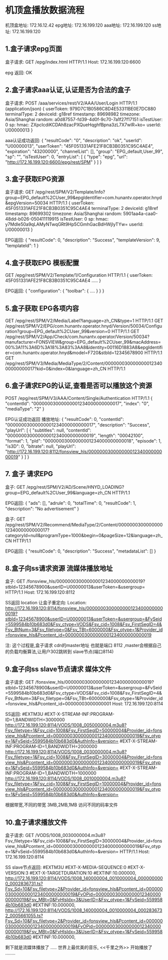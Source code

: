 # 机顶盒播放数据流程

机顶盒地址: 172.16.12.42
epg地址: 172.16.199.120
aaa地址: 172.16.199.120
ss地址: 172.16.199.120

## 1.盒子请求epg页面
盒子请求: 
GET /epg/index.html HTTP/1.1 
Host: 172.16.199.120:6600

epg 返回: OK

## 2.盒子请求aaa认证,认证是否为合法的盒子
盒子请求: 
POST /aaa/services/rest/V2/AAA/User/Login HTTP/1.1  (application/json)
{
    userToken: 979D7C1B0586C8D4E53311BE0E7DC880
    terminalType: 2
    deviceId: g18ref
    timestamp: 89698982
    timezone: Asia/Shanghai
    random: a0d87557-fd39-4d0f-9c70-7a1f27f17151
    isTestUser: 0
    sp: 
    hmac: ZXpcIcdiKCDAh8zacPXQueHqghfBpna3zL7X7wIR+ko=
    userId: U00000013
}

aaa认证成功返回:
{
    "resultCode": "0",
    "description": "ok",
    "userId": "U00000013",
    "userToken": "45F051331AFE21F8CB3B0351C95C4AE4",
    "expiration": "43200000",
    "channelList": [],
    "group": "EPG_default,User_99",
    "sp": "",
    "isTestUser": 0,
    "entryList": [
        {
            "type": "epg",
            "url": "http://172.16.199.120:6600/epg/rest/SPM"
        }
    ]
}

## 3.盒子获取EPG资源
盒子请求:
GET /epg/rest/SPM/V2/Template/Info?group=EPG_default%2CUser_99&epgIdentifier=com.hunantv.operator.hnyd&epgVersion=50034 HTTP/1.1
{
    userToken: 45F051331AFE21F8CB3B0351C95C4AE4
    terminalType: 2
    deviceId: g18ref
    timestamp: 89699302
    timezone: Asia/Shanghai
    random: 5901aa4a-caa0-48dd-b026-050411119915
    isTestUser: 0
    sp: 
    hmac: y7MdIe50a9qLAMyNTwqGRt9Hp5CGmhGacBdHWjlyTYw=
    userId: U00000013
}

EPG返回:
{
    "resultCode": 0,
    "description": "Success",
    "templateVersion": 9,
    "templateId": 1
}

## 4.盒子获取EPG 模板配置
GET /epg/rest/SPM/V2/Template/1/Configuration HTTP/1.1
{
    userToken: 45F051331AFE21F8CB3B0351C95C4AE4
    .....
}

EPG返回: 
{
    "configuration": {
        "toolbar": {
            ....
        }
    }
}

## 5.盒子获取 EPG各项内容
GET /epg/rest/SPM/V2/Media/Label?language=zh_CN&type=1 HTTP/1.1
GET /epg/rest/SPM/V2/EPG/com.hunantv.operator.hnyd/Version/50034/Configuration?group=EPG_default%2CUser_99&version=0 HTTP/1.1
GET /epg/rest/SPM/V2/App/Check/com.hunantv.operator/Version/50034?manufacturer=FONSVIEW&group=EPG_default%2CUser_99&macAddress=00%3A11%3A6D%3A18%3A83%3AA8&identity=00116D1883A8&epgIdentifier=com.hunantv.operator.hnyd&model=F720&stbId=12345678900 HTTP/1.1
GET /epg/rest/SPM/V3/Media/MediaType/2/Content/00000003000000001234000000000017?kid=0&index=0&language=zh_CN HTTP/1.1

## 6.盒子请求EPG的认证,查看是否可以播放这个资源
POST /epg/rest/SPM/V3/AAA/Content/Single/Authentication HTTP/1.1
{
    "contentId": "00000003000000001234000000000017",
    "index": "0",
    "mediaType": "2"
}

EPG认证成功返回 播放地址:
{
    "resultCode": 0,
    "contentId": "00000003000000001234000000000017",
    "description": "Success",
    "playUrl": [
        {
            "subtitles": null,
            "contentId": "00000003000000001234000000000019",
            "length": "00042100",
            "format": 1,
            "pId": "00000003000000001234000000000018",
            "episode": 1,
            "is3D": 0,
            "bitrate": null,
            "playUrl": "http://172.16.199.120:8112/fonsview_hls/00000003000000001234000000000019"
        }
    ]
}

## 7. 盒子 请求EPG
盒子: 
GET /epg/rest/SPM/V2/AD/Scene/HNYD_LOADING?group=EPG_default%2CUser_99&language=zh_CN HTTP/1.1

EPG返回:
{
    "ads": [],
    "adrule": 0,
    "totalTime": 0,
    "resultCode": 1,
    "description": "No advertisement"
}

盒子:
GET /epg/rest/SPM/V2/Recommend/MediaType/2/Content/00000003000000001234000000000017?categoryId=null&programType=1000&begin=0&pageSize=12&language=zh_CN HTTP/1.1

EPG返回:
{
    "resultCode": 0,
    "description": "Success",
    "metadataList": []
}

## 8.盒子向ss请求资源 流媒体播放地址
盒子:
GET /fonsview_hls/00000003000000001234000000000019?stbId=12345678900&userID=U00000013&userToken=&usergroup= HTTP/1.1
Host: 172.16.199.120:8112


SS返回 location 让盒子重定向:
Location: http://172.16.199.120:8114/fonsview_hls/00000003000000001234000000000019?stbId=12345678900&userID=U00000013&userToken=&usergroup=&FvSeid=5599584b10b683d0&Fsv_ctype=VODS&Fsv_cid=1008&Fsv_FirstSegID=4&Fsv_BtNum=3&Fsv_filetype=0&Fsv_TBt=6000000&Fsv_otype=1&Provider_id=fonsview_hls&Pcontent_id=00000003000000001234000000000019

注:
这个过程是,盒子请求 cdn的master地址 也就是端口 8112 ,master会根据自己的负载均衡算法,让用户302跳转到 slave节点(端口8114)

## 9.盒子向ss slave节点请求 媒体文件
盒子请求:
GET /fonsview_hls/00000003000000001234000000000019?stbId=12345678900&userID=U00000013&userToken=&usergroup=&FvSeid=5599584b10b683d0&Fsv_ctype=VODS&Fsv_cid=1008&Fsv_FirstSegID=4&Fsv_BtNum=3&Fsv_filetype=0&Fsv_TBt=6000000&Fsv_otype=1&Provider_id=fonsview_hls&Pcontent_id=00000003000000001
Host: 172.16.199.120:8114

SS返回:
#EXTM3U
#EXT-X-STREAM-INF:PROGRAM-ID=1,BANDWIDTH=3000000
http://172.16.199.120:8114/VODS/1008_0050000004.m3u8?Fsv_filetype=1&Fsv_cid=1008&Fsv_FirstSegID=50000004&Provider_id=fonsview_hls&Pcontent_id=00000003000000001234000000000019&Fsv_otype=1&FvSeid=5599584b10b683d0&AuthInfo=&version=
#EXT-X-STREAM-INF:PROGRAM-ID=1,BANDWIDTH=2000000
http://172.16.199.120:8114/VODS/1008_0030000004.m3u8?Fsv_filetype=1&Fsv_cid=1008&Fsv_FirstSegID=30000004&Provider_id=fonsview_hls&Pcontent_id=00000003000000001234000000000019&Fsv_otype=1&FvSeid=5599584b10b683d0&AuthInfo=&version=
#EXT-X-STREAM-INF:PROGRAM-ID=1,BANDWIDTH=1000000
http://172.16.199.120:8114/VODS/1008_0010000004.m3u8?Fsv_filetype=1&Fsv_cid=1008&Fsv_FirstSegID=10000004&Provider_id=fonsview_hls&Pcontent_id=00000003000000001234000000000019&Fsv_otype=1&FvSeid=5599584b10b683d0&AuthInfo=&version=

根据带宽,不同的带宽 3MB,2MB,1MB 访问不同的码率文件

## 10.盒子请求播放文件
盒子请求:
GET /VODS/1008_0030000004.m3u8?Fsv_filetype=1&Fsv_cid=1008&Fsv_FirstSegID=30000004&Provider_id=fonsview_hls&Pcontent_id=00000003000000001234000000000019&Fsv_otype=1&FvSeid=5599584b10b683d0&AuthInfo=&version= HTTP/1.1
Host: 172.16.199.120:8114

SS slave节点返回:
#EXTM3U
#EXT-X-MEDIA-SEQUENCE:0
#EXT-X-VERSION:3
#EXT-X-TARGETDURATION:10
#EXTINF:10.000000,
http://172.16.199.120:8114/VODS/1008_140000004_0010000004_0000000000_0002836731.ts?Fsv_Sd=10&Fsv_filetype=2&Provider_id=fonsview_hls&Pcontent_id=00000003000000001234000000000019&FvOPid=00000003000000001234000000000019&Fsv_MBt=0&FvHlsIdx=3&UserID=&Fsv_otype=1&FvSeid=5599584b10b683d0
#EXTINF:10.000000,
http://172.16.199.120:8114/VODS/1008_140000004_0010000004_0002836732_0005661055.ts?Fsv_Sd=10&Fsv_filetype=2&Provider_id=fonsview_hls&Pcontent_id=00000003000000001234000000000019&FvOPid=00000003000000001234000000000019&Fsv_MBt=0&FvHlsIdx=3&UserID=&Fsv_otype=1&FvSeid=5599584b10b683d0
#EXTINF:10.000000,

剩下就是流媒体播放了 .....
世界上最优美的音乐, <<千里之外>> 开始播放了  ........